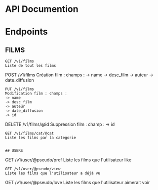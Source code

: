# API Documention

# Endpoints

## FILMS
```
GET /v1/films
Liste de tout les films

```
POST /v1/films
Création film : champs :
-> name
-> desc_film
-> auteur
-> date_diffusion

```
PUT /v1/films
Modification film : champs :
-> name
-> desc_film
-> auteur
-> date_diffusion
-> id

```
DELETE /v1/films/@id
Suppression film : champ :
-> id

```
GET /v1/films/cat/@cat
Liste les films par la categorie


## USERS
```
GET /v1/user/@pseudo/pref
Liste les films que l'utilisateur like

```
GET /v1/user/@pseudo/view
Liste les films que l'utilisateur a déjà vu

```
GET /v1/user/@pseudo/love
Liste les films que l'utilisateur aimerait voir
```